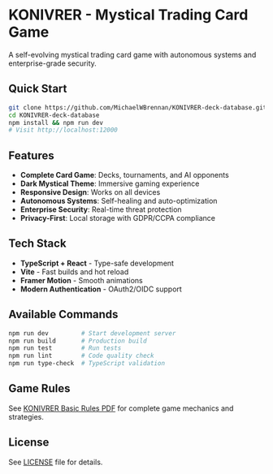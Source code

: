 # KONIVRER - Mystical Trading Card Game

A self-evolving mystical trading card game with autonomous systems and enterprise-grade security.

## Quick Start

```bash
git clone https://github.com/MichaelWBrennan/KONIVRER-deck-database.git
cd KONIVRER-deck-database
npm install && npm run dev
# Visit http://localhost:12000
```

## Features

- **Complete Card Game**: Decks, tournaments, and AI opponents
- **Dark Mystical Theme**: Immersive gaming experience
- **Responsive Design**: Works on all devices
- **Autonomous Systems**: Self-healing and auto-optimization
- **Enterprise Security**: Real-time threat protection
- **Privacy-First**: Local storage with GDPR/CCPA compliance

## Tech Stack

- **TypeScript + React** - Type-safe development
- **Vite** - Fast builds and hot reload
- **Framer Motion** - Smooth animations
- **Modern Authentication** - OAuth2/OIDC support

## Available Commands

```bash
npm run dev         # Start development server
npm run build       # Production build
npm run test        # Run tests
npm run lint        # Code quality check
npm run type-check  # TypeScript validation
```

## Game Rules

See [KONIVRER Basic Rules PDF](./KONIVRER_BASIC_RULES.pdf) for complete game mechanics and strategies.

## License

See [LICENSE](./LICENSE) file for details.